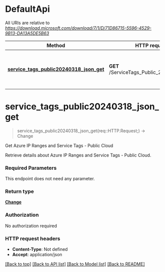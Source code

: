 # DefaultApi

All URIs are relative to *https://download.microsoft.com/download/7/1/D/71D86715-5596-4529-9B13-DA13A5DE5B63*

Method | HTTP request | Description
------------- | ------------- | -------------
[**service_tags_public20240318_json_get**](DefaultApi.md#service_tags_public20240318_json_get) | **GET** /ServiceTags_Public_20240318.json | Get Azure IP Ranges and Service Tags - Public Cloud


# **service_tags_public20240318_json_get**
> service_tags_public20240318_json_get(req::HTTP.Request;) -> Change

Get Azure IP Ranges and Service Tags - Public Cloud

Retrieve details about Azure IP Ranges and Service Tags - Public Cloud.

### Required Parameters
This endpoint does not need any parameter.

### Return type

[**Change**](Change.md)

### Authorization

No authorization required

### HTTP request headers

 - **Content-Type**: Not defined
 - **Accept**: application/json

[[Back to top]](#) [[Back to API list]](../README.md#documentation-for-api-endpoints) [[Back to Model list]](../README.md#documentation-for-models) [[Back to README]](../README.md)

